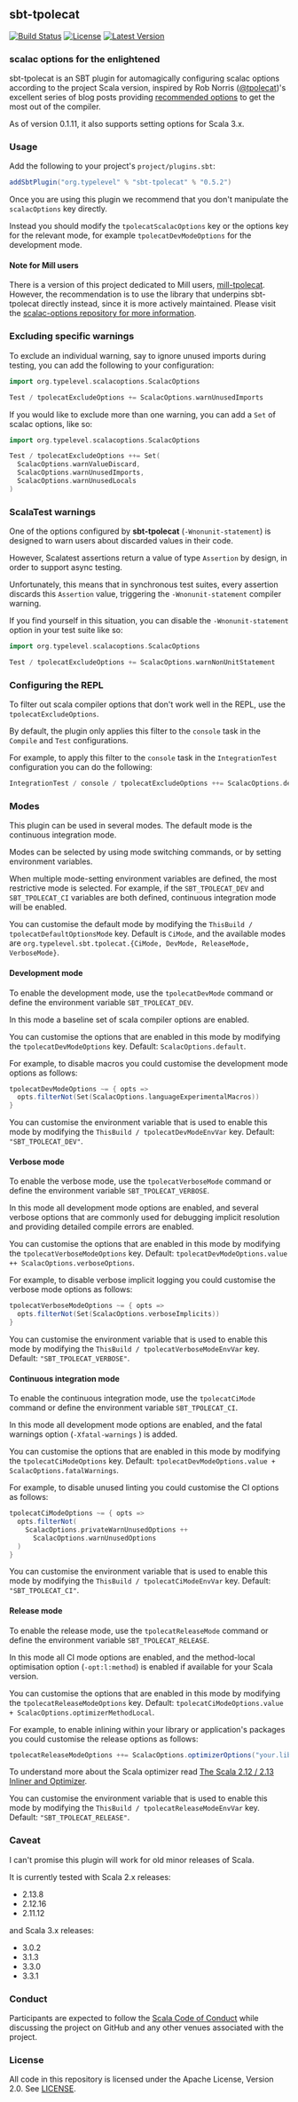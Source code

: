 ## sbt-tpolecat

[![Build Status](https://github.com/typelevel/sbt-tpolecat/workflows/CI/badge.svg)](https://github.com/typelevel/sbt-tpolecat/actions?query=workflow%3ACI)
[![License](https://img.shields.io/github/license/typelevel/sbt-tpolecat.svg)](https://opensource.org/licenses/Apache-2.0)
[![Latest Version](https://index.scala-lang.org/typelevel/sbt-tpolecat/sbt-tpolecat/latest.svg)](https://index.scala-lang.org/typelevel/sbt-tpolecat/sbt-tpolecat)

### scalac options for the enlightened

sbt-tpolecat is an SBT plugin for automagically configuring scalac options according to the project Scala version, inspired by Rob Norris ([@tpolecat](https://github.com/tpolecat))'s excellent series of blog posts providing [recommended options](https://tpolecat.github.io/2017/04/25/scalac-flags.html) to get the most out of the compiler.

As of version 0.1.11, it also supports setting options for Scala 3.x.

### Usage

Add the following to your project's `project/plugins.sbt`:

```scala
addSbtPlugin("org.typelevel" % "sbt-tpolecat" % "0.5.2")
```

Once you are using this plugin we recommend that you don't manipulate the `scalacOptions` key directly.

Instead you should modify the `tpolecatScalacOptions` key or the options key for the relevant mode, for example `tpolecatDevModeOptions` for the development mode.

#### Note for Mill users

There is a version of this project dedicated to Mill users, [mill-tpolecat](https://github.com/DavidGregory084/mill-tpolecat). However, the recommendation is to use the library that underpins sbt-tpolecat directly instead, since it is more actively maintained. Please visit the [scalac-options repository for more information](https://github.com/typelevel/scalac-options/).

### Excluding specific warnings

To exclude an individual warning, say to ignore unused imports during testing, you can add the following to your configuration:

```scala
import org.typelevel.scalacoptions.ScalacOptions

Test / tpolecatExcludeOptions += ScalacOptions.warnUnusedImports
```

If you would like to exclude more than one warning, you can add a `Set` of scalac options, like so:

```scala
import org.typelevel.scalacoptions.ScalacOptions

Test / tpolecatExcludeOptions ++= Set(
  ScalacOptions.warnValueDiscard,
  ScalacOptions.warnUnusedImports,
  ScalacOptions.warnUnusedLocals
)
```

### ScalaTest warnings

One of the options configured by **sbt-tpolecat** (`-Wnonunit-statement`) is designed to warn users about discarded values in their code.

However, Scalatest assertions return a value of type `Assertion` by design, in order to support async testing.

Unfortunately, this means that in synchronous test suites, every assertion discards this `Assertion` value, triggering the `-Wnonunit-statement` compiler warning.

If you find yourself in this situation, you can disable the `-Wnonunit-statement` option in your test suite like so:

```scala
import org.typelevel.scalacoptions.ScalacOptions

Test / tpolecatExcludeOptions += ScalacOptions.warnNonUnitStatement
```

### Configuring the REPL

To filter out scala compiler options that don't work well in the REPL, use the `tpolecatExcludeOptions`.

By default, the plugin only applies this filter to the `console` task in the `Compile` and `Test` configurations.

For example, to apply this filter to the `console` task in the `IntegrationTest` configuration you can do the following:

```scala
IntegrationTest / console / tpolecatExcludeOptions ++= ScalacOptions.defaultConsoleExclude
```

### Modes

This plugin can be used in several modes. The default mode is the continuous integration mode.

Modes can be selected by using mode switching commands, or by setting environment variables.

When multiple mode-setting environment variables are defined, the most restrictive mode is selected. For example, if the `SBT_TPOLECAT_DEV` and `SBT_TPOLECAT_CI` variables are both defined, continuous integration mode will be enabled.

You can customise the default mode by modifying the `ThisBuild / tpolecatDefaultOptionsMode` key. Default is `CiMode`, and the available modes are `org.typelevel.sbt.tpolecat.{CiMode, DevMode, ReleaseMode, VerboseMode}`.

#### Development mode

To enable the development mode, use the `tpolecatDevMode` command or define the environment variable `SBT_TPOLECAT_DEV`.

In this mode a baseline set of scala compiler options are enabled.

You can customise the options that are enabled in this mode by modifying the `tpolecatDevModeOptions` key. Default: `ScalacOptions.default`.

For example, to disable macros you could customise the development mode options as follows:

```scala
tpolecatDevModeOptions ~= { opts =>
  opts.filterNot(Set(ScalacOptions.languageExperimentalMacros))
}
```

You can customise the environment variable that is used to enable this mode by modifying the `ThisBuild / tpolecatDevModeEnvVar` key. Default: `"SBT_TPOLECAT_DEV"`.

#### Verbose mode

To enable the verbose mode, use the `tpolecatVerboseMode` command or define the environment variable `SBT_TPOLECAT_VERBOSE`.

In this mode all development mode options are enabled, and several verbose options that are commonly used for debugging implicit resolution and providing detailed compile errors are enabled.

You can customise the options that are enabled in this mode by modifying the `tpolecatVerboseModeOptions` key. Default: `tpolecatDevModeOptions.value ++ ScalacOptions.verboseOptions`.

For example, to disable verbose implicit logging you could customise the verbose mode options as follows:

```scala
tpolecatVerboseModeOptions ~= { opts =>
  opts.filterNot(Set(ScalacOptions.verboseImplicits))
}
```

You can customise the environment variable that is used to enable this mode by modifying the `ThisBuild / tpolecatVerboseModeEnvVar` key. Default: `"SBT_TPOLECAT_VERBOSE"`.

#### Continuous integration mode

To enable the continuous integration mode, use the `tpolecatCiMode` command or define the environment variable `SBT_TPOLECAT_CI`.

In this mode all development mode options are enabled, and the fatal warnings option (`-Xfatal-warnings` ) is added.

You can customise the options that are enabled in this mode by modifying the `tpolecatCiModeOptions` key. Default: `tpolecatDevModeOptions.value + ScalacOptions.fatalWarnings`.

For example, to disable unused linting you could customise the CI options as follows:

```scala
tpolecatCiModeOptions ~= { opts =>
  opts.filterNot(
    ScalacOptions.privateWarnUnusedOptions ++
      ScalacOptions.warnUnusedOptions
  )
}
```

You can customise the environment variable that is used to enable this mode by modifying the `ThisBuild / tpolecatCiModeEnvVar` key. Default: `"SBT_TPOLECAT_CI"`.

#### Release mode

To enable the release mode, use the `tpolecatReleaseMode` command or define the environment variable `SBT_TPOLECAT_RELEASE`.

In this mode all CI mode options are enabled, and the method-local optimisation option (`-opt:l:method`) is enabled if available for your Scala version.

You can customise the options that are enabled in this mode by modifying the `tpolecatReleaseModeOptions` key. Default: `tpolecatCiModeOptions.value + ScalacOptions.optimizerMethodLocal`.

For example, to enable inlining within your library or application's packages you could customise the release options as follows:

```scala
tpolecatReleaseModeOptions ++= ScalacOptions.optimizerOptions("your.library.**")
```

To understand more about the Scala optimizer read [The Scala 2.12 / 2.13 Inliner and Optimizer](https://docs.scala-lang.org/overviews/compiler-options/optimizer.html).

You can customise the environment variable that is used to enable this mode by modifying the `ThisBuild / tpolecatReleaseModeEnvVar` key. Default: `"SBT_TPOLECAT_RELEASE"`.

### Caveat

I can't promise this plugin will work for old minor releases of Scala.

It is currently tested with Scala 2.x releases:

* 2.13.8
* 2.12.16
* 2.11.12

and Scala 3.x releases:

* 3.0.2
* 3.1.3
* 3.3.0
* 3.3.1

### Conduct

Participants are expected to follow the [Scala Code of Conduct](https://www.scala-lang.org/conduct/) while discussing the project on GitHub and any other venues associated with the project.

### License

All code in this repository is licensed under the Apache License, Version 2.0.  See [LICENSE](./LICENSE).
